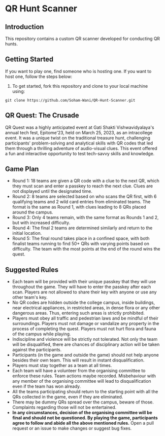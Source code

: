 # QR Hunt Scanner
## Introduction
This repository contains a custom QR scanner developed for conducting QR hunts. 
## Getting Started
If you want to play one, find someone who is hosting one. If you want to host one, follow the steps below:
1. To get started, fork this repository and clone to your local machine using:
```
git clone https://github.com/Soham-Wani/QR-Hunt-Scanner.git
```


## QR Quest: The Crusade
QR Quest was a highly anticipated event at Gati Shakti Vishwavidyalaya's annual tech fest, Epitome'23, held on March 25, 2023, as an intracollege event. It was a unique twist on the traditional treasure hunt, challenging participants' problem-solving and analytical skills with QR codes that led them through a thrilling adventure of audio-visual clues. This event offered a fun and interactive opportunity to test tech-savvy skills and knowledge.
## Game Plan
- Round 1: 18 teams are given a QR code with a clue to the next QR, which they must scan and enter a passkey to reach the next clue. Clues are not displayed until the designated time.
- Round 2: 8 teams are selected based on who scans the QR first, with 6 qualifying teams and 2 wild card entries from eliminated teams. The format is the same as Round 1, with clues leading to 8 QRs placed around the campus.
- Round 3: Only 4 teams remain, with the same format as Rounds 1 and 2, but with increased difficulty.
- Round 4: The final 2 teams are determined similarly and return to the initial location.
- Round 5: The final round takes place in a confined space, with both finalist teams running to find 50+ QRs with varying points based on difficulty. The team with the most points at the end of the round wins the quest.
## Suggested Rules
- Each team will be provided with their unique passkey that they will use throughout the game. They will have to enter the passkey after each scan. Players are not allowed to share their key with anyone or use any other team's key.
- No QR codes are hidden outside the college campus, inside buildings, near electrical appliances, in restricted areas, in dense flora or any other dangerous areas. Thus, entering such areas is strictly prohibited.
- Players must obey all traffic and pedestrian laws and be mindful of their surroundings. Players must not damage or vandalize any property in the process of completing the quest. Players must not hurt flora and fauna of the campus while playing.
- Indiscipline and violence will be strictly not tolerated. Not only the team will be disqualified, there are chances of disciplinary action will be taken against the participants.
- Participants (in the game and outside the game) should not help anyone besides their own team. This will result in instant disqualification.
- Players must stay together as a team at all times.
- Each team will have a volunteer from the organising committee to enforce these rules. Team actions maybe recorded. Misbehaviour with any member of the organising committee will lead to disqualification even if the team has won already.
- All the teams participating should return to the starting point with all the QRs collected in the game, even if they are eliminated.
- There may be dummy QRs spread over the campus, beware of those. Complaints regarding those will not be entertained.
- **In any circumstances, decision of the organising committee will be final and should not be questioned. By playing the game, participants agree to follow and abide all the above mentioned rules.**
Open a pull request or an issue to make changes or suggest bug fixes.

